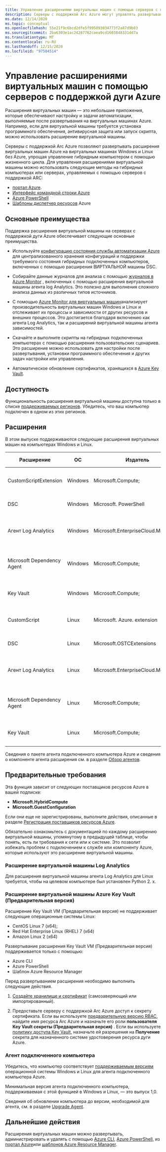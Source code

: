 ```yaml
---
title: Управление расширениями виртуальных машин с помощью серверов с поддержкой дуги Azure
description: Серверы с поддержкой Arc Azure могут управлять развертыванием расширений виртуальных машин, которые обеспечивают настройку и задачи автоматизации после развертывания с помощью виртуальных машин, не относящихся к Azure.
ms.date: 12/14/2020
ms.topic: conceptual
ms.openlocfilehash: 55e21f9c6bcd2dfe5f995093034773f2a87d9b03
ms.sourcegitcommit: 2ba6303e1ac24287762caea9cd1603848331dd7a
ms.translationtype: MT
ms.contentlocale: ru-RU
ms.lasthandoff: 12/15/2020
ms.locfileid: "97504514"
---
```

# <a name="virtual-machine-extension-management-with-azure-arc-enabled-servers"></a>Управление расширениями виртуальных машин с помощью серверов с поддержкой дуги Azure

Расширения виртуальных машин — это небольшие приложения, которые обеспечивают настройку и задачи автоматизации, выполняемые после развертывания на виртуальных машинах Azure. Например, если для виртуальной машины требуется установка программного обеспечения, антивирусная защита или запуск скрипта, можно использовать расширение виртуальной машины.

Серверы с поддержкой Arc Azure позволяют развертывать расширения виртуальных машин Azure на виртуальных машинах Windows и Linux без Azure, упрощая управление гибридным компьютером с помощью жизненного цикла. Для управления расширениями виртуальной машины можно использовать следующие методы на гибридных компьютерах или серверах, управляемых с помощью серверов с поддержкой ARC:

- [портал Azure](manage-vm-extensions-portal.md).
- [Интерфейс командной строки Azure](manage-vm-extensions-cli.md)
- [Azure PowerShell](manage-vm-extensions-powershell.md)
- [Шаблоны диспетчер ресурсов](manage-vm-extensions-template.md) Azure

## <a name="key-benefits"></a>Основные преимущества

Поддержка расширения виртуальной машины на серверах с поддержкой дуги Azure обеспечивает следующие основные преимущества.

- Используйте [конфигурацию состояния службы автоматизации Azure](../../automation/automation-dsc-overview.md) для централизованного хранения конфигураций и поддержки требуемого состояния гибридных подключенных компьютеров, включенных с помощью расширения ВИРТУАЛЬНОЙ машины DSC.

- Собирайте данные журналов для анализа с помощью [журналов в Azure Monitor](../../azure-monitor/platform/data-platform-logs.md) , включенных с помощью расширения виртуальной машины агента log Analytics. Это полезно для выполнения сложного анализа данных из различных типов источников.

- С помощью [Azure Monitor для виртуальных машин](../../azure-monitor/insights/vminsights-overview.md)анализирует производительность виртуальных машин Windows и Linux и отслеживает их процессы и зависимости от других ресурсов и внешних процессов. Это достигается благодаря включению как агента Log Analytics, так и расширений виртуальной машины агента зависимостей.

- Скачайте и выполните скрипты на гибридных подключенных компьютерах с помощью расширения пользовательских сценариев. Это расширение можно использовать для настройки после развертывания, установки программного обеспечения и других задач настройки или управления.

- Автоматическое обновление сертификатов, хранящихся в [Azure Key Vault](../../key-vault/general/overview.md).

## <a name="availability"></a>Доступность

Функциональность расширения виртуальной машины доступна только в списке [поддерживаемых регионов](overview.md#supported-regions). Убедитесь, что ваш компьютер подключен в одном из этих регионов.

## <a name="extensions"></a>Расширения

В этом выпуске поддерживаются следующие расширения виртуальных машин на компьютерах Windows и Linux.

|Расширение |ОС |Издатель |Дополнительные сведения |
|----------|---|----------|-----------------------|
|CustomScriptExtension |Windows |Microsoft.Compute; |[Расширение пользовательских сценариев Windows](../../virtual-machines/extensions/custom-script-windows.md)|
|DSC |Windows |Microsoft. PowerShell|[Расширение DSC Windows PowerShell](../../virtual-machines/extensions/dsc-windows.md)|
|Агент Log Analytics |Windows |Microsoft.EnterpriseCloud.Monitoring |[Расширение виртуальной машины Log Analytics для Windows](../../virtual-machines/extensions/oms-windows.md)|
|Microsoft Dependency Agent | Windows |Microsoft.Compute; | [Расширение виртуальной машины агента зависимостей для Windows](../../virtual-machines/extensions/agent-dependency-windows.md)|
|Key Vault | Windows | Microsoft.Compute; | [Расширение виртуальной машины Key Vault для Windows](../../virtual-machines/extensions/key-vault-windows.md) |
|CustomScript|Linux |Microsoft. Azure. extension |[Расширение пользовательских сценариев Linux версии 2](../../virtual-machines/extensions/custom-script-linux.md) |
|DSC |Linux |Microsoft.OSTCExtensions |[Расширение PowerShell DSC для Linux](../../virtual-machines/extensions/dsc-linux.md) |
|Агент Log Analytics |Linux |Microsoft.EnterpriseCloud.Monitoring |[Расширение виртуальной машины Log Analytics для Linux](../../virtual-machines/extensions/oms-linux.md) |
|Microsoft Dependency Agent | Linux |Microsoft.Compute; | [Расширение виртуальной машины агента зависимостей для Linux](../../virtual-machines/extensions/agent-dependency-linux.md) |
|Key Vault | Linux | Microsoft.Compute; | [Расширение виртуальной машины Key Vault для Linux](../../virtual-machines/extensions/key-vault-linux.md) |

Сведения о пакете агента подключенного компьютера Azure и сведения о компоненте агента расширения см. в разделе [Обзор агентов](agent-overview.md#agent-component-details).

## <a name="prerequisites"></a>Предварительные требования

Эта функция зависит от следующих поставщиков ресурсов Azure в вашей подписке:

- **Microsoft.HybridCompute**
- **Microsoft.GuestConfiguration**

Если они еще не зарегистрированы, выполните действия, описанные в разделе [Регистрация поставщиков ресурсов Azure](agent-overview.md#register-azure-resource-providers).

Обязательно ознакомьтесь с документацией по каждому расширению виртуальной машины, упомянутому в предыдущей таблице, чтобы понять, есть ли требования к сети или к системе. Это позволит избежать проблем с подключением к службе или компоненту Azure, которые используют это расширение виртуальной машины.

### <a name="log-analytics-vm-extension"></a>Расширение виртуальной машины Log Analytics

Для расширения виртуальной машины агента Log Analytics для Linux требуется, чтобы на целевом компьютере был установлен Python 2. x. 

### <a name="azure-key-vault-vm-extension-preview"></a>Расширение виртуальной машины Azure Key Vault (Предварительная версия)

Расширение Key Vault VM (Предварительная версия) не поддерживает следующие операционные системы Linux:

- CentOS Linux 7 (x64);
- Red Hat Enterprise Linux (RHEL) 7 (x64)
- Amazon Linux 2 (x64)

Развертывание расширения Key Vault VM (Предварительная версия) поддерживается только с помощью:

- Azure CLI
- Azure PowerShell
- Шаблон Azure Resource Manager

Перед развертыванием расширения необходимо выполнить следующие действия.

1. [Создайте хранилище и сертификат](../../key-vault/certificates/quick-create-portal.md) (самозаверяющий или импортированный).

2. Предоставьте серверу с поддержкой Arc Azure доступ к секрету сертификата. Если вы используете [предварительную версию RBAC](../../key-vault/general/rbac-guide.md), найдите имя ресурса Arc Azure и назначьте его роли **пользователя Key Vault секреты (Предварительная версия)** . Если вы используете [политику доступа Key Vault](../../key-vault/general/assign-access-policy-portal.md), назначьте ей разрешения на **Получение** секрета для назначенного системе удостоверения ресурса дуги Azure.

### <a name="connected-machine-agent"></a>Агент подключенного компьютера

Убедитесь, что компьютер соответствует [поддерживаемым версиям](agent-overview.md#supported-operating-systems) операционной системы Windows и Linux для агента подключенного компьютера Azure.

Минимальная версия агента подключенного компьютера, поддерживаемая с этой функцией в Windows и Linux, — это выпуск 1,0.

Сведения об обновлении компьютера до версии, необходимой для агента, см. в разделе [Upgrade Agent](manage-agent.md#upgrading-agent).

## <a name="next-steps"></a>Дальнейшие действия

Расширения виртуальных машин можно развертывать, администрировать и удалять с помощью [Azure CLI](manage-vm-extensions-cli.md), [Azure PowerShell](manage-vm-extensions-powershell.md), из [портал Azure](manage-vm-extensions-portal.md)или [шаблонов Azure Resource Manager](manage-vm-extensions-template.md).
